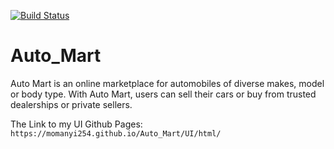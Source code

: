 [![Build Status](https://travis-ci.org/momanyi254/Auto_Mart.svg?branch=ch-fix-tests)](https://travis-ci.org/momanyi254/Auto_Mart)


# Auto_Mart
Auto Mart is an online marketplace for automobiles of diverse makes, model or body type. With Auto Mart, users can sell their cars or buy from trusted dealerships or private sellers.

The Link to my UI Github Pages:  `https://momanyi254.github.io/Auto_Mart/UI/html/`
